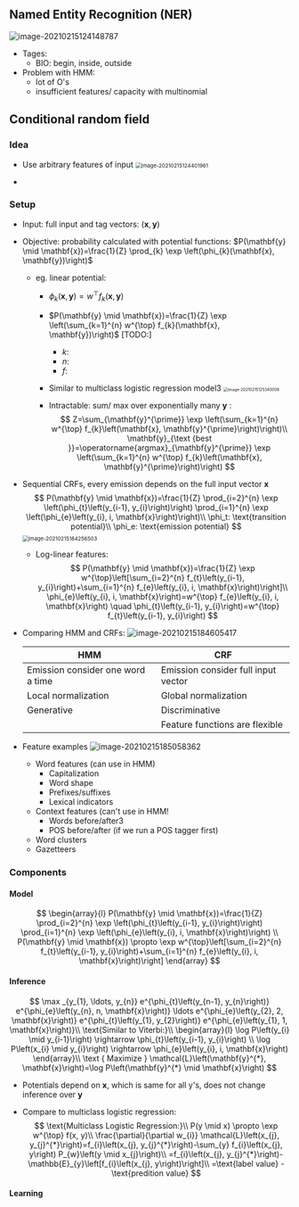 ## Named Entity Recognition (NER)

![image-20210215124148787](/home/arkyyang/files/notes/notes/attachments/image-20210215124148787.png)

+ Tages:
  + BIO: begin, inside, outside
+ Problem with HMM:
  + lot of O's
  + insufficient features/ capacity with multinomial

## Conditional random field

### Idea

+ Use arbitrary features of input
  <img src="/home/arkyyang/files/notes/notes/attachments/image-20210215124401961.png" alt="image-20210215124401961" style="zoom:67%;" />

+ 

### Setup

+ Input: full input and tag vectors: $(\mathbf{x}, \mathbf{y})$

+ Objective: probability calculated with potential functions: $P(\mathbf{y} \mid \mathbf{x})=\frac{1}{Z} \prod_{k} \exp \left(\phi_{k}(\mathbf{x}, \mathbf{y})\right)$

  + eg. linear potential: 

    + $\phi_{k}(\mathbf{x}, \mathbf{y})=w^{\top} f_{k}(\mathbf{x}, \mathbf{y})$

    + $P(\mathbf{y} \mid \mathbf{x})=\frac{1}{Z} \exp \left(\sum_{k=1}^{n} w^{\top} f_{k}(\mathbf{x}, \mathbf{y})\right)$ [TODO:]

      + $k:$
      + $n:$
      + $f:$

    + Similar to multiclass logistic regression model3
      <img src="/home/arkyyang/files/notes/notes/attachments/image-20210215125340006.png" alt="image-20210215125340006" style="zoom:50%;" />

    + Intractable: sum/ max over exponentially many $\mathbf{y}$  : 
      $$
      Z=\sum_{\mathbf{y}^{\prime}} \exp \left(\sum_{k=1}^{n} w^{\top} f_{k}\left(\mathbf{x}, \mathbf{y}^{\prime}\right)\right)\\
      \mathbf{y}_{\text {best }}=\operatorname{argmax}_{\mathbf{y}^{\prime}} \exp \left(\sum_{k=1}^{n} w^{\top} f_{k}\left(\mathbf{x}, \mathbf{y}^{\prime}\right)\right)
      $$

+ Sequential CRFs, every emission depends on the full input vector $\mathbf{x}$
  $$
  P(\mathbf{y} \mid \mathbf{x})=\frac{1}{Z} \prod_{i=2}^{n} \exp \left(\phi_{t}\left(y_{i-1}, y_{i}\right)\right) \prod_{i=1}^{n} \exp \left(\phi_{e}\left(y_{i}, i, \mathbf{x}\right)\right)\\
  \phi_t: \text{transition potential}\\
  \phi_e: \text{emission potential}
  $$
  <img src="/home/arkyyang/files/notes/notes/attachments/image-20210215184256503.png" alt="image-20210215184256503" style="zoom:67%;" />
  + Log-linear features:
    $$
    P(\mathbf{y} \mid \mathbf{x})=\frac{1}{Z} \exp w^{\top}\left[\sum_{i=2}^{n} f_{t}\left(y_{i-1}, y_{i}\right)+\sum_{i=1}^{n} f_{e}\left(y_{i}, i, \mathbf{x}\right)\right]\\
    \phi_{e}\left(y_{i}, i, \mathbf{x}\right)=w^{\top} f_{e}\left(y_{i}, i, \mathbf{x}\right) \quad \phi_{t}\left(y_{i-1}, y_{i}\right)=w^{\top} f_{t}\left(y_{i-1}, y_{i}\right)
    $$

+ Comparing HMM and CRFs:
  ![image-20210215184605417](/home/arkyyang/files/notes/notes/attachments/image-20210215184605417.png)

  | HMM                               | CRF                                 |
  | --------------------------------- | ----------------------------------- |
  | Emission consider one word a time | Emission consider full input vector |
  | Local normalization               | Global normalization                |
  | Generative                        | Discriminative                      |
  |                                   | Feature functions are flexible      |

+ Feature examples
  ![image-20210215185058362](/home/arkyyang/files/notes/notes/attachments/image-20210215185058362.png)
  + Word features (can use in HMM)
    + Capitalization
    + Word shape
    + Prefixes/suffixes
    + Lexical indicators
  + Context features (can't use in HMM!
    + Words before/after3
    + POS before/after (if we run a POS tagger first)
  - Word clusters
  + Gazetteers

### Components

#### Model

$$
\begin{array}{l}
P(\mathbf{y} \mid \mathbf{x})=\frac{1}{Z} \prod_{i=2}^{n} \exp \left(\phi_{t}\left(y_{i-1}, y_{i}\right)\right) \prod_{i=1}^{n} \exp \left(\phi_{e}\left(y_{i}, i, \mathbf{x}\right)\right) \\
P(\mathbf{y} \mid \mathbf{x}) \propto \exp w^{\top}\left[\sum_{i=2}^{n} f_{t}\left(y_{i-1}, y_{i}\right)+\sum_{i=1}^{n} f_{e}\left(y_{i}, i, \mathbf{x}\right)\right]
\end{array}
$$



#### Inference

$$
\max _{y_{1}, \ldots, y_{n}} e^{\phi_{t}\left(y_{n-1}, y_{n}\right)} e^{\phi_{e}\left(y_{n}, n, \mathbf{x}\right)} \ldots e^{\phi_{e}\left(y_{2}, 2, \mathbf{x}\right)} e^{\phi_{t}\left(y_{1}, y_{2}\right)} e^{\phi_{e}\left(y_{1}, 1, \mathbf{x}\right)}\\
\text{Similar to Viterbi:}\\
\begin{array}{l}
\log P\left(y_{i} \mid y_{i-1}\right) \rightarrow \phi_{t}\left(y_{i-1}, y_{i}\right) \\
\log P\left(x_{i} \mid y_{i}\right) \rightarrow \phi_{e}\left(y_{i}, i, \mathbf{x}\right)
\end{array}\\
\text { Maximize } \mathcal{L}\left(\mathbf{y}^{*}, \mathbf{x}\right)=\log P\left(\mathbf{y}^{*} \mid \mathbf{x}\right)
$$

+ Potentials depend on $\mathbf{x}$, which is same for all y's, does not change inference over $\mathbf{y}$

+ Compare to multiclass logistic regression:
  $$
  \text{Multiclass Logistic Regression:}\\
  P(y \mid x) \propto \exp w^{\top} f(x, y)\\
  \frac{\partial}{\partial w_{i}} \mathcal{L}\left(x_{j}, y_{j}^{*}\right)=f_{i}\left(x_{j}, y_{j}^{*}\right)-\sum_{y} f_{i}\left(x_{j}, y\right) P_{w}\left(y \mid x_{j}\right)\\
  =f_{i}\left(x_{j}, y_{j}^{*}\right)-\mathbb{E}_{y}\left[f_{i}\left(x_{j}, y\right)\right]\\
  =\text{label value} - \text{predition value}
  $$
  

#### Learning

